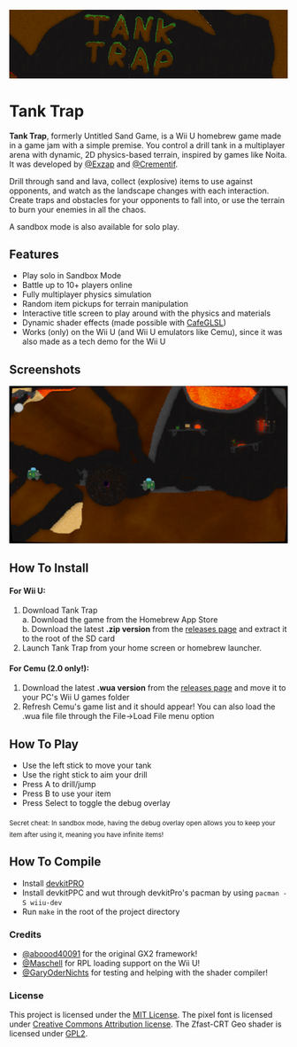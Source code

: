 ![Tank Trap Banner](./dist/has-banner.png)
# Tank Trap
**Tank Trap**, formerly Untitled Sand Game, is a Wii U homebrew game made in a game jam with a simple premise. You control a drill tank in a multiplayer arena with dynamic, 2D physics-based terrain, inspired by games like Noita.
It was developed by [@Exzap](https://github.com/Exzap) and [@Crementif](https://github.com/Crementif).

Drill through sand and lava, collect (explosive) items to use against opponents, and watch as the landscape changes with each interaction.
Create traps and obstacles for your opponents to fall into, or use the terrain to burn your enemies in all the chaos.

A sandbox mode is also available for solo play.

## Features
 - Play solo in Sandbox Mode
 - Battle up to 10+ players online
 - Fully multiplayer physics simulation
 - Random item pickups for terrain manipulation
 - Interactive title screen to play around with the physics and materials
 - Dynamic shader effects (made possible with [CafeGLSL](https://github.com/Exzap/CafeGLSL))
 - Works (only) on the Wii U (and Wii U emulators like Cemu), since it was also made as a tech demo for the Wii U

## Screenshots
![Screenshot of a multiplayer match of Tank Trap, showing a black hole getting shot at another player which causes the nearby ground to explode](./dist/screenshot.png)

## How To Install
#### For Wii U:
 1. Download Tank Trap  
    a. Download the game from the Homebrew App Store  
    b. Download the latest **.zip version** from the [releases page](https://github.com/Crementif/UntitledSandGame/release) and extract it to the root of the SD card
 2. Launch Tank Trap from your home screen or homebrew launcher.

#### For Cemu (2.0 only!):
 1. Download the latest **.wua version** from the [releases page](https://github.com/Crementif/UntitledSandGame/release) and move it to your PC's Wii U games folder
 2. Refresh Cemu's game list and it should appear! You can also load the .wua file file through the File->Load File menu option

## How To Play
 - Use the left stick to move your tank
 - Use the right stick to aim your drill
 - Press A to drill/jump
 - Press B to use your item
 - Press Select to toggle the debug overlay

<sub>Secret cheat: In sandbox mode, having the debug overlay open allows you to keep your item after using it, meaning you have infinite items!</sub>

## How To Compile

 - Install [devkitPRO](https://devkitpro.org/wiki/Getting_Started)
 - Install devkitPPC and wut through devkitPro's pacman by using `pacman -S wiiu-dev`
 - Run `make` in the root of the project directory

### Credits
 - [@aboood40091](https://github.com/aboood40091) for the original GX2 framework!
 - [@Maschell](https://github.com/Maschell) for RPL loading support on the Wii U!
 - [@GaryOderNichts](https://github.com/GaryOderNichts) for testing and helping with the shader compiler!

### License
This project is licensed under the [MIT License](./LICENSE.md).
The pixel font is licensed under [Creative Commons Attribution license](./source/assets/font/license.txt).
The Zfast-CRT Geo shader is licensed under [GPL2](./source/assets/shaders/crt.ps).
